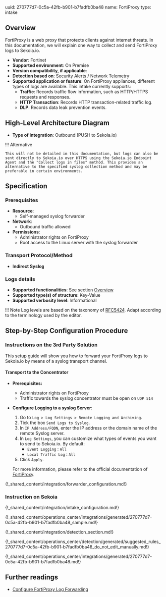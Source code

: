 uuid: 270777d7-0c5a-42fb-b901-b7fadfb0ba48
name: FortiProxy
type: intake

## Overview

FortiProxy is a web proxy that protects clients against internet threats.
In this documentation, we will explain one way to collect and send FortiProxy logs to Sekoia.io.

- **Vendor**: Fortinet
- **Supported environment**: On Premise
- **Version compatibility, if applicable**:
- **Detection based on**: Security Alerts / Network Telemetry
- **Supported application or feature**: On FortiProxy appliances, different types of logs are available. This intake currently supports:
    - **Traffic**: Records traffic flow information, such as HTTP/HTTPS requests and responses.
    - **HTTP Transaction**: Records HTTP transaction-related traffic log.
    - **DLP**: Records data leak prevention events.

## High-Level Architecture Diagram

- **Type of integration**: Outbound (PUSH to Sekoia.io)

!!! Alternative

    This will not be detailed in this documentation, but logs can also be sent directly to Sekoia.io over HTTPS using the Sekoia.io Endpoint Agent and the "Collect logs in files" method. This provides an alternative to the specified syslog collection method and may be preferable in certain environments.

## Specification

### Prerequisites

- **Resource**:
    - Self-managed syslog forwarder
- **Network**:
    - Outbound traffic allowed
- **Permissions**:
    - Administrator rights on FortiProxy
    - Root access to the Linux server with the syslog forwarder

### Transport Protocol/Method

- **Indirect Syslog**

### Logs details

- **Supported functionalities**: See section [Overview](#overview)
- **Supported type(s) of structure**: Key-Value
- **Supported verbosity level**: Informational

!!! Note
    Log levels are based on the taxonomy of [RFC5424](https://datatracker.ietf.org/doc/html/rfc5424). Adapt according to the terminology used by the editor.

## Step-by-Step Configuration Procedure

### Instructions on the 3rd Party Solution

This setup guide will show you how to forward your FortiProxy logs to Sekoia.io by means of a syslog transport channel.

#### Transport to the Concentrator

- **Prerequisites:**
    - Administrator rights on FortiProxy
    - Traffic towards the syslog concentrator must be open on `UDP 514`

- **Configure Logging to a syslog Server:**

    1. Go to `Log > Log Settings > Remote Logging and Archiving`.
    2. Tick the box `Send Logs to Syslog`.
    3. In `IP Address/FQDN`, enter the IP address or the domain name of the remote Syslog server.
    4. In `Log Settings`, you can customize what types of events you want to send to Sekoia.io. By default:
        - `Event Logging` : `All`
        - `Local Traffic Log` : `All`
    5. Click `Apply`.

    For more information, please refer to the official documentation of [FortiProxy](https://docs.fortinet.com/document/fortiproxy/7.0.0/administration-guide/707542/log-settings#Log_Settings).

{!_shared_content/integration/forwarder_configuration.md!}

### Instruction on Sekoia

{!_shared_content/integration/intake_configuration.md!}

{!_shared_content/operations_center/integrations/generated/270777d7-0c5a-42fb-b901-b7fadfb0ba48_sample.md!}

{!_shared_content/integration/detection_section.md!}

{!_shared_content/operations_center/detection/generated/suggested_rules_270777d7-0c5a-42fb-b901-b7fadfb0ba48_do_not_edit_manually.md!}

{!_shared_content/operations_center/integrations/generated/270777d7-0c5a-42fb-b901-b7fadfb0ba48.md!}

## Further readings

- [Configure FortiProxy Log Forwarding](https://docs.fortinet.com/document/fortiproxy/7.0.0/administration-guide/707542/log-settings#Log_Settings)